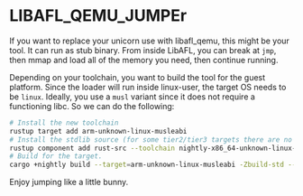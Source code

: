 # LIBAFL_QEMU_JUMPEr

If you want to replace your unicorn use with libafl_qemu, this might be your tool.
It can run as stub binary.
From inside LibAFL, you can break at `jmp`, then mmap and load all of the memory you need,
then continue running.

Depending on your toolchain, you want to build the tool for the guest platform.
Since the loader will run inside linux-user, the target OS needs to be `linux`.
Ideally, you use a `musl` variant since it does not require a functioning libc.
So we can do the following:

```sh
# Install the new toolchain
rustup target add arm-unknown-linux-musleabi
# Install the stdlib source (for some tier2/tier3 targets there are no prebuilts)
rustup component add rust-src --toolchain nightly-x86_64-unknown-linux-gnu
# Build for the target.
cargo +nightly build --target=arm-unknown-linux-musleabi -Zbuild-std --profile=release
```

Enjoy jumping like a little bunny.